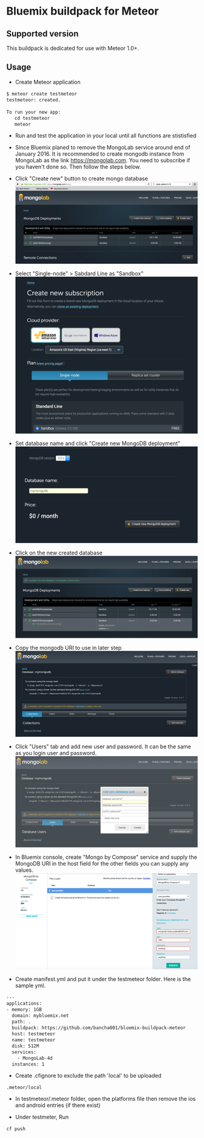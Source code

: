 # Bluemix buildpack for Meteor

## Supported version

This buildpack is dedicated for use with Meteor 1.0+.

## Usage

* Create Meteor application

```
$ meteor create testmeteor
testmeteor: created.

To run your new app:
   cd testmeteor
   meteor
```
* Run and test the application in your local until all functions are stistisfied

* Since Bluemix planed to remove the MongoLab service around end of January 2016. It is recommended to
create mongodb instance from MongoLab as the link https://mongolab.com. You need to subscribe if you haven't done so. Then follow the steps below.

* Click "Create new" button to create mongo database
![CreateNewMongoDB](/docs/CreateNewMongoDB.png)

* Select "Single-node" > Sabdard Line as "Sandbox"
![SelectPlan](/docs/SelectFreePlan.png)

* Set database name and click "Create new MongoDB deployment"
![NameDatabase](/docs/NameDatabase.png)

* Click on the new created database
![NewDatabaseCreated](/docs/NewDatabaseCreated.png)

* Copy the mongodb URI to use in later step
![MongoDBURI](/docs/MongoDBURI.png)

* Click "Users" tab and add new user and password. It can be the same as you login user and password.
![AddDatabaseUser](/docs/AddDatabaseUser.png)

* In Bluemix console, create "Mongo by Compose" service and supply the MongoDB URI in the host field for the other fields you can supply any values.
![MongoByCompose](/docs/MongoByCompose.png)


* Create manifest.yml and put it under the testmeteor folder.
Here is the sample yml.

```
---
applications:
- memory: 1GB
  domain: mybluemix.net
  path: .
  buildpack: https://github.com/bancha001/bluemix-buildpack-meteor
  host: testmeteor
  name: testmeteor
  disk: 512M
  services:
    - MongoLab-4d
  instances: 1
```

* Create .cfignore to exclude the path 'local' to be uploaded

```
.meteor/local
```

* In testmeteor/.meteor folder, open the platforms file then remove the ios and android entries (if there exist)

* Under testmeter, Run

```
cf push

```
